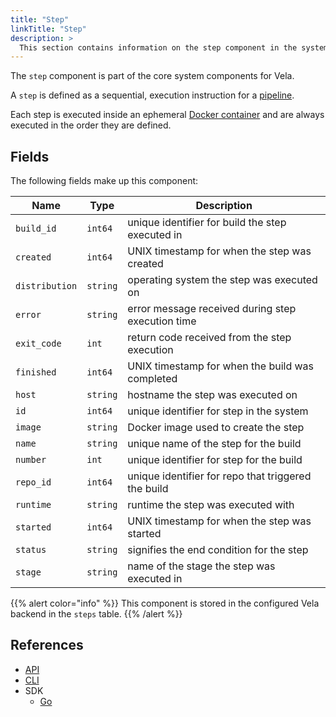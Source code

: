 ```yaml
---
title: "Step"
linkTitle: "Step"
description: >
  This section contains information on the step component in the system.
---
```


The `step` component is part of the core system components for Vela.

A `step` is defined as a sequential, execution instruction for a [pipeline](/docs/usage/concepts/pipeline).

Each step is executed inside an ephemeral [Docker container](https://www.docker.com/resources/what-container) and are always executed in the order they are defined.

## Fields

The following fields make up this component:

| Name           | Type     | Description                                         |
| -------------- | -------- | --------------------------------------------------- |
| `build_id`     | `int64`  | unique identifier for build the step executed in    |
| `created`      | `int64`  | UNIX timestamp for when the step was created        |
| `distribution` | `string` | operating system the step was executed on           |
| `error`        | `string` | error message received during step execution time   |
| `exit_code`    | `int`    | return code received from the step execution        |
| `finished`     | `int64`  | UNIX timestamp for when the build was completed     |
| `host`         | `string` | hostname the step was executed on                   |
| `id`           | `int64`  | unique identifier for step in the system            |
| `image`        | `string` | Docker image used to create the step                |
| `name`         | `string` | unique name of the step for the build               |
| `number`       | `int`    | unique identifier for step for the build            |
| `repo_id`      | `int64`  | unique identifier for repo that triggered the build |
| `runtime`      | `string` | runtime the step was executed with                  |
| `started`      | `int64`  | UNIX timestamp for when the step was started        |
| `status`       | `string` | signifies the end condition for the step            |
| `stage`        | `string` | name of the stage the step was executed in          |

{{% alert color="info" %}}
This component is stored in the configured Vela backend in the `steps` table.
{{% /alert %}}

## References

* [API](/docs/api/step)
* [CLI](/docs/cli/step)
* SDK
  * [Go](/docs/sdk/go/step)
